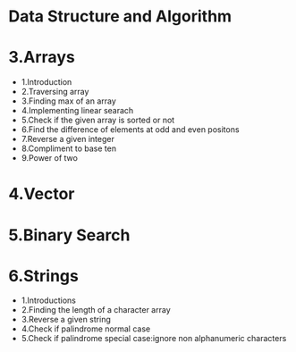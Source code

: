 # Data Structure and Algorithm

# 3.Arrays
- 1.Introduction
- 2.Traversing array
- 3.Finding max of an array
- 4.Implementing linear searach
- 5.Check if the given array is sorted or not
- 6.Find the difference of elements at odd and even positons
- 7.Reverse a given integer
- 8.Compliment to base ten
- 9.Power of two

# 4.Vector

# 5.Binary Search

# 6.Strings
- 1.Introductions
- 2.Finding the length of a character array
- 3.Reverse a given string
- 4.Check if palindrome normal case
- 5.Check if palindrome special case:ignore non alphanumeric characters

